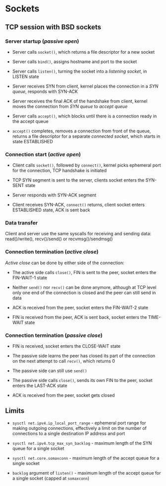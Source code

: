 # Sockets

## TCP session with BSD sockets

### Server startup (*passive open*)

* Server calls `socket()`, which returns a file descriptor for a new
  socket

* Server calls `bind()`, assigns hostname and port to the socket

* Server calls `listen()`, turning the socket into a *listening
  socket*, in LISTEN state
  
* Server receives SYN from client, kernel places the connection in a
  *SYN queue*, responds with SYN-ACK
  
* Server receives the final ACK of the handshake from client, kernel
  moves the connection from *SYN queue* to *accept queue*
  
* Server calls `accept()`, which blocks until there is a connection
  ready in the accept queue

* `accept()` completes, removes a connection from front of the queue,
  returns a file descriptor for a separate *connected socket*, which
  starts in state ESTABLISHED
  
### Connection start (*active open*)

* Client calls `socket()`, followed by `connect()`, kernel picks
  ephemeral port for the connection, TCP handshake is initiated

* TCP SYN segment is sent to the server, clients socket enters the
  SYN-SENT state

* Server responds with SYN-ACK segment

* Client receives SYN-ACK, `connect()` returns, client socket enters
  ESTABLISHED state, ACK is sent back

### Data transfer

Client and server use the same syscalls for receiving and sending
data: read()/write(), recv()/send() or recvmsg()/sendmsg()

### Connection termination (*active close*)

*Active close* can be done by either side of the connection:

* The active side calls `close()`, FIN is sent to the peer, socket
  enters the FIN-WAIT-1 state
  
* Neither `send()` nor `recv()` can be done anymore, although at TCP
  level only one end of the connection is closed and the peer can
  still send in data

* ACK is received from the peer, socket enters the FIN-WAIT-2 state

* FIN is received from the peer, ACK is sent back, socket enters the
  TIME-WAIT state

### Connection termination (*passive close*)

* FIN is received, socket enters the CLOSE-WAIT state

* The passive side learns the peer has closed its part of the
  connection on the next attempt to call `recv()`, which returns 0
  
* The passive side can still use `send()`
  
* The passive side calls `close()`, sends its own FIN to the peer,
  socket enters the LAST-ACK state

* ACK is received from the peer, socket gets closed

## Limits

* `sysctl net.ipv4.ip_local_port_range` - ephemeral port range for
making outgoing connections, effectively a limit on the number of
connections to a single destination IP address and port

* `sysctl net.ipv4.tcp_max_syn_backlog` - maximum length of the SYN
  queue for a single socket

* `sysctl net.core.somaxconn` - maximum length of the accept queue for
a single socket

* `backlog` argument of `listen()` - maximum length of the accept
queue for a single socket (capped at `somaxconn`)
